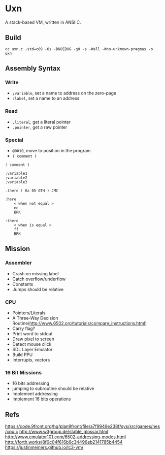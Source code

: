 # Uxn

A stack-based VM, written in ANSI C.

## Build

```
cc uxn.c -std=c89 -Os -DNDEBUG -g0 -s -Wall -Wno-unknown-pragmas -o uxn
```

## Assembly Syntax

### Write

- `;variable`, set a name to address on the zero-page
- `:label`, set a name to an address

### Read

- `,literal`, get a literal pointer
- `.pointer`, get a raw pointer

### Special

- `@0010`, move to position in the program
- `( comment )`

```
( comment )

;variable1
;variable2
;variable3

.there ( 0a 05 GTH ) JMC

:here
	< when not equal >
	ee
	BRK

:there
	< when is equal >
	ff
	BRK
```

## Mission

### Assembler

- Crash on missing label
- Catch overflow/underflow
- Constants
- Jumps should be relative

### CPU

- Pointers/Literals
- A Three-Way Decision Routine(http://www.6502.org/tutorials/compare_instructions.html)
- Carry flag?
- Print word to stdout
- Draw pixel to screen
- Detect mouse click
- SDL Layer Emulator
- Build PPU
- Interrupts, vectors

### 16 Bit Missions

- 16 bits addressing
- jumping to subroutine should be relative
- Implement addressing
- Implement 16 bits operations

## Refs

https://code.9front.org/hg/plan9front/file/a7f9946e238f/sys/src/games/nes/cpu.c
http://www.w3group.de/stable_glossar.html
http://www.emulator101.com/6502-addressing-modes.html
http://forth.works/8f0c04f616b6c34496eb2141785b4454
https://justinmeiners.github.io/lc3-vm/